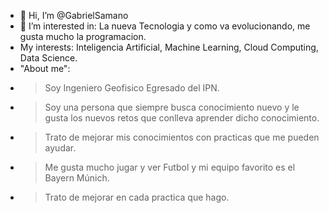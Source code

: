 - 👋 Hi, I’m @GabrielSamano
- 👀 I’m interested in: La nueva Tecnologia y como va evolucionando, me gusta mucho la programacion. 
- My interests: Inteligencia Artificial, Machine Learning, Cloud Computing, Data Science.
- "About me":
- >Soy Ingeniero Geofisico Egresado del IPN.
- >Soy una persona que siempre busca conocimiento nuevo y le gusta los nuevos retos que conlleva aprender dicho conocimiento.
- >Trato de mejorar mis conocimientos con practicas que me pueden ayudar.
- >Me gusta mucho jugar y ver Futbol y mi equipo favorito es el Bayern Múnich.
- >Trato de mejorar en cada practica que hago.



<!---
GabrielSamano/GabrielSamano is a ✨ special ✨ repository because its `README.md` (this file) appears on your GitHub profile.
You can click the Preview link to take a look at your changes.
--->
